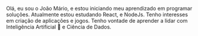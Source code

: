 Olá, eu sou o João Mário, e estou iniciando meu aprendizado em programar soluções.
Atualmente estou estudando React, e NodeJs.
Tenho interesses em criação de aplicações e jogos.
Tenho vontade de aprender a lidar com Inteligência Artificial :robot: e Ciência de Dados.
